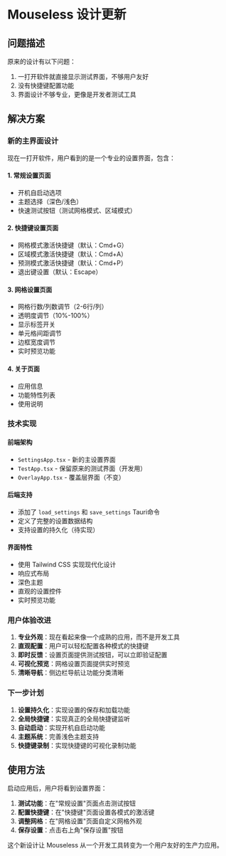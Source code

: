 # Mouseless 设计更新

## 问题描述

原来的设计有以下问题：
1. 一打开软件就直接显示测试界面，不够用户友好
2. 没有快捷键配置功能
3. 界面设计不够专业，更像是开发者测试工具

## 解决方案

### 新的主界面设计

现在一打开软件，用户看到的是一个专业的设置界面，包含：

#### 1. 常规设置页面
- 开机自启动选项
- 主题选择（深色/浅色）
- 快速测试按钮（测试网格模式、区域模式）

#### 2. 快捷键设置页面
- 网格模式激活快捷键（默认：Cmd+G）
- 区域模式激活快捷键（默认：Cmd+A）
- 预测模式激活快捷键（默认：Cmd+P）
- 退出键设置（默认：Escape）

#### 3. 网格设置页面
- 网格行数/列数调节（2-6行/列）
- 透明度调节（10%-100%）
- 显示标签开关
- 单元格间距调节
- 边框宽度调节
- 实时预览功能

#### 4. 关于页面
- 应用信息
- 功能特性列表
- 使用说明

### 技术实现

#### 前端架构
- `SettingsApp.tsx` - 新的主设置界面
- `TestApp.tsx` - 保留原来的测试界面（开发用）
- `OverlayApp.tsx` - 覆盖层界面（不变）

#### 后端支持
- 添加了 `load_settings` 和 `save_settings` Tauri命令
- 定义了完整的设置数据结构
- 支持设置的持久化（待实现）

#### 界面特性
- 使用 Tailwind CSS 实现现代化设计
- 响应式布局
- 深色主题
- 直观的设置控件
- 实时预览功能

### 用户体验改进

1. **专业外观**：现在看起来像一个成熟的应用，而不是开发工具
2. **直观配置**：用户可以轻松配置各种模式的快捷键
3. **即时反馈**：设置页面提供测试按钮，可以立即验证配置
4. **可视化预览**：网格设置页面提供实时预览
5. **清晰导航**：侧边栏导航让功能分类清晰

### 下一步计划

1. **设置持久化**：实现设置的保存和加载功能
2. **全局快捷键**：实现真正的全局快捷键监听
3. **自动启动**：实现开机自启动功能
4. **主题系统**：完善浅色主题支持
5. **快捷键录制**：实现快捷键的可视化录制功能

## 使用方法

启动应用后，用户将看到设置界面：

1. **测试功能**：在"常规设置"页面点击测试按钮
2. **配置快捷键**：在"快捷键"页面设置各模式的激活键
3. **调整网格**：在"网格设置"页面自定义网格外观
4. **保存设置**：点击右上角"保存设置"按钮

这个新设计让 Mouseless 从一个开发工具转变为一个用户友好的生产力应用。